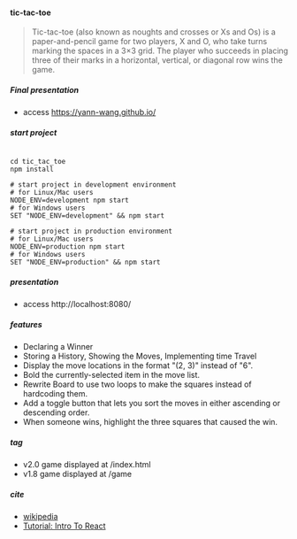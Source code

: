 
#### tic-tac-toe
> Tic-tac-toe (also known as noughts and crosses or Xs and Os) is a paper-and-pencil game for two players, X and O, who take turns marking the spaces in a 3×3 grid. The player who succeeds in placing three of their marks in a horizontal, vertical, or diagonal row wins the game.

##### Final presentation
- access https://yann-wang.github.io/

##### start project

```shell

cd tic_tac_toe
npm install

# start project in development environment
# for Linux/Mac users
NODE_ENV=development npm start
# for Windows users
SET "NODE_ENV=development" && npm start

# start project in production environment
# for Linux/Mac users
NODE_ENV=production npm start
# for Windows users
SET "NODE_ENV=production" && npm start

```

##### presentation
- access http://localhost:8080/

##### features
- Declaring a Winner
- Storing a History, Showing the Moves, Implementing time Travel
- Display the move locations in the format "(2, 3)" instead of "6".
- Bold the currently-selected item in the move list.
- Rewrite Board to use two loops to make the squares instead of hardcoding them.
- Add a toggle button that lets you sort the moves in either ascending or descending order.
- When someone wins, highlight the three squares that caused the win.

##### tag
- v2.0  game displayed at /index.html
- v1.8  game displayed at /game

##### cite
- [wikipedia](https://en.wikipedia.org/wiki/Tic-tac-toe)
- [Tutorial: Intro To React](https://facebook.github.io/react/tutorial/tutorial.html)
